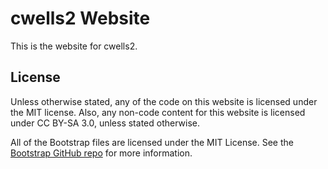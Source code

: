 # cwells2 Website
This is the website for cwells2.

## License
Unless otherwise stated, any of the code on this website is licensed under the MIT license. Also, any non-code content for this website is licensed under CC BY-SA 3.0, unless stated otherwise.

All of the Bootstrap files are licensed under the MIT License. See the [Bootstrap GitHub repo](https://github.com/twbs/bootstrap) for more information.
